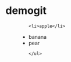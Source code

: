 # demogit
<html>

 <body>

  <dir>

   <ul>

    <li>apple</li>

   <li>banana</li>

   <li>pear</li>



    </ul>

   </dir>	

 </body>

</html>